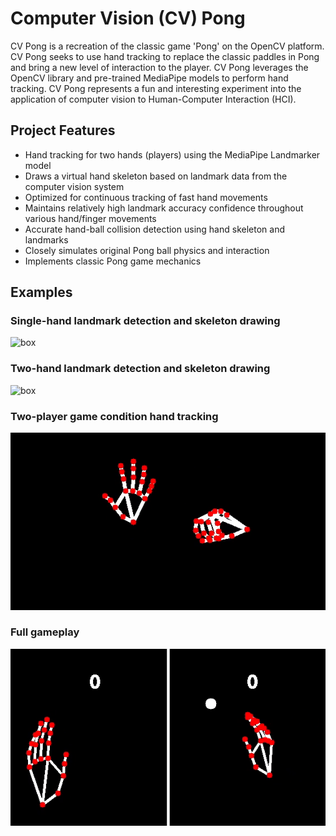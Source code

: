 # Computer Vision (CV) Pong
CV Pong is a recreation of the classic game 'Pong' on the OpenCV platform. CV Pong seeks to use hand tracking to replace the classic paddles in Pong and bring a new level of interaction to the player. CV Pong leverages the OpenCV library and pre-trained MediaPipe models to perform hand tracking. CV Pong represents a fun and interesting experiment into the application of computer vision to Human-Computer Interaction (HCI).

## Project Features
- Hand tracking for two hands (players) using the MediaPipe Landmarker model
- Draws a virtual hand skeleton based on landmark data from the computer vision system
- Optimized for continuous tracking of fast hand movements 
- Maintains relatively high landmark accuracy confidence throughout various hand/finger movements
- Accurate hand-ball collision detection using hand skeleton and landmarks
- Closely simulates original Pong ball physics and interaction
- Implements classic Pong game mechanics

## Examples
### Single-hand landmark detection and skeleton drawing
![box](examples/single-hand-tracking.gif)
### Two-hand landmark detection and skeleton drawing
![box](examples/two-hand-tracking.gif)
### Two-player game condition hand tracking
![box](examples/two-hand-tracking-game.gif)
### Full gameplay
![box](examples/gameplay.gif)
